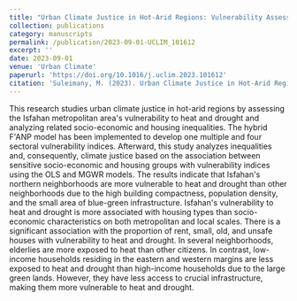 ```yaml
---
title: "Urban Climate Justice in Hot-Arid Regions: Vulnerability Assessment and Spatial Analysis of Socio-Economic and Housing Inequality in Isfahan, Iran"
collection: publications
category: manuscripts
permalink: /publication/2023-09-01-UCLIM_101612
excerpt: ''
date: 2023-09-01
venue: 'Urban Climate'
paperurl: 'https://doi.org/10.1016/j.uclim.2023.101612'
citation: 'Suleimany, M. (2023). Urban Climate Justice in Hot-Arid Regions: Vulnerability Assessment and Spatial Analysis of Socio-Economic and Housing Inequality in Isfahan, Iran. Journal of Urban Climate (Q1-IF: 6). 101612.'
---
```


This research studies urban climate justice in hot-arid regions by assessing the Isfahan metropolitan area's vulnerability to heat and drought and analyzing related socio-economic and housing inequalities. The hybrid F'ANP model has been implemented to develop one multiple and four sectoral vulnerability indices. Afterward, this study analyzes inequalities and, consequently, climate justice based on the association between sensitive socio-economic and housing groups with vulnerability indices using the OLS and MGWR models. The results indicate that Isfahan's northern neighborhoods are more vulnerable to heat and drought than other neighborhoods due to the high building compactness, population density, and the small area of blue-green infrastructure. Isfahan's vulnerability to heat and drought is more associated with housing types than socio-economic characteristics on both metropolitan and local scales. There is a significant association with the proportion of rent, small, old, and unsafe houses with vulnerability to heat and drought. In several neighborhoods, elderlies are more exposed to heat than other citizens. In contrast, low-income households residing in the eastern and western margins are less exposed to heat and drought than high-income households due to the large green lands. However, they have less access to crucial infrastructure, making them more vulnerable to heat and drought.
